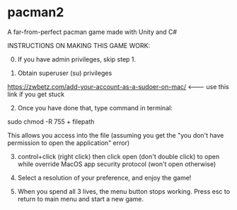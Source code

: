 # pacman2
A far-from-perfect pacman game made with Unity and C#

INSTRUCTIONS ON MAKING THIS GAME WORK:

0. If you have admin privileges, skip step 1.

1. Obtain superuser (su) privileges

https://zwbetz.com/add-your-account-as-a-sudoer-on-mac/ <--- use this link if you get stuck

2. Once you have done that, type command in terminal:

sudo chmod -R 755 + filepath

This allows you access into the file (assuming you get the "you don't have permission to open the application" error)

3. control+click (right click) then click open (don't double click) to open while override MacOS app security protocol (won't open otherwise)

4. Select a resolution of your preference, and enjoy the game!

5. When you spend all 3 lives, the menu button stops working. Press esc to return to main menu and start a new game.

